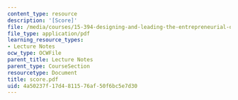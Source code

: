 ```yaml
---
content_type: resource
description: '[Score]'
file: /media/courses/15-394-designing-and-leading-the-entrepreneurial-organization-spring-2003/4a50237f17d4811576af50f6bc5e7d30_score.pdf
file_type: application/pdf
learning_resource_types:
- Lecture Notes
ocw_type: OCWFile
parent_title: Lecture Notes
parent_type: CourseSection
resourcetype: Document
title: score.pdf
uid: 4a50237f-17d4-8115-76af-50f6bc5e7d30
---
```

